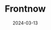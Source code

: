 ---  
layout: startup_page  
title: "Frontnow"  
id: "frontnow.com"  
permalink: "/frontnowfrontnow.com03132024/"  
website: "https://frontnow.com/"  
funding_round: "Seed+"  
funding_amount: "€3.8M"  
investors: "Peak, PROfounders Capital, Identity Ventures"  
about: "Frontnow develops AI-powered solutions for online retailers. Their flagship product, Frontnow Advisor, is a virtual shopping assistant that provides personalized customer service through AI-driven recommendations and interactions. Frontnow Enhance optimizes product descriptions using self-learning algorithms to improve online store performance."  
markets: "E-commerce, AI, SaaS, B2B, Artificial Intelligence (AI), Enterprise Software, Generative AI, Retail Technology"  
hq: "Berlin, Berlin, Germany"  
founded_year: "2020"  
linkedin: "https://www.linkedin.com/company/frontnow/"  
twitter: "https://twitter.com/frontnowai"  
instagram: ""  
facebook: "https://www.facebook.com/frontnowAI/"  
crunchbase: "https://www.crunchbase.com/organization/frontnow"  
pitchbook: "https://pitchbook.com/profiles/company/472293-28"  

date_display: "13-Mar-2024"  
date: "2024-03-13"

# SEO Optimization  
meta_title: "Frontnow - Seed+ Funding (€3.8M)"  
meta_description: "Frontnow, Frontnow develops AI-powered solutions for online retailers. Their flagship product, Frontnow Advisor, is a virtual shopping assistant that provides p..."  
meta_keywords: "Frontnow, E-commerce, AI, SaaS, B2B, Artificial Intelligence (AI), Enterprise Software, Generative AI, Retail Technology, Seed+ funding"  
canonical_url: "https://startup.projectstartups.com/frontnowfrontnow.com03132024/"  
---
